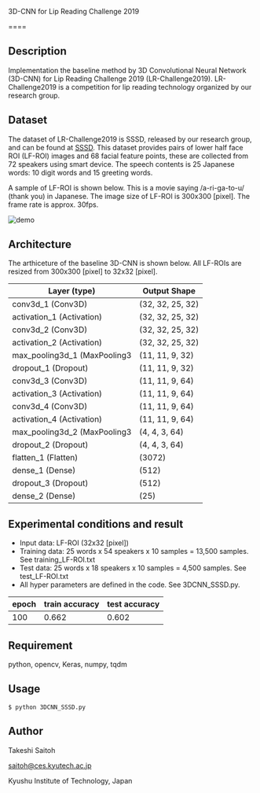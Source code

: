 3D-CNN for Lip Reading Challenge 2019

====

## Description

Implementation the baseline method by 3D Convolutional Neural Network (3D-CNN) for Lip Reading Challenge 2019 (LR-Challenge2019).
LR-Challenge2019 is a competition for lip reading technology organized by our research group.

## Dataset

The dataset of LR-Challenge2019 is SSSD, released by our research group, and can be found at [SSSD](http://www.slab.ces.kyutech.ac.jp/SSSD/index_en.html). This dataset provides pairs of lower half face ROI (LF-ROI) images and 68 facial feature points, these are collected from 72 speakers using smart device. The speech contents is 25 Japanese words: 10 digit words and 15 greeting words.

A sample of LF-ROI is shown below. This is a movie saying /a-ri-ga-to-u/ (thank you) in Japanese. The image size of LF-ROI is 300x300 [pixel]. The frame rate is approx. 30fps.

![demo](s010_011_007.gif)

## Architecture

The arthiceture of the baseline 3D-CNN is shown below. All LF-ROIs are resized from 300x300 [pixel] to 32x32 [pixel].

| Layer (type) | Output Shape |
----|----
|conv3d_1 (Conv3D)            | (32, 32, 25, 32) |
|activation_1 (Activation)    | (32, 32, 25, 32) |
|conv3d_2 (Conv3D)            | (32, 32, 25, 32) |
|activation_2 (Activation)    | (32, 32, 25, 32) |
|max_pooling3d_1 (MaxPooling3 | (11, 11, 9, 32)  |
|dropout_1 (Dropout)          | (11, 11, 9, 32)  |
|conv3d_3 (Conv3D)            | (11, 11, 9, 64)  |
|activation_3 (Activation)    | (11, 11, 9, 64)  |
|conv3d_4 (Conv3D)            | (11, 11, 9, 64)  |
|activation_4 (Activation)    | (11, 11, 9, 64)  |
|max_pooling3d_2 (MaxPooling3 | (4, 4, 3, 64)    |
|dropout_2 (Dropout)          | (4, 4, 3, 64)    |
|flatten_1 (Flatten)          | (3072)           |
|dense_1 (Dense)              | (512)            |
|dropout_3 (Dropout)          | (512)            |
|dense_2 (Dense)              | (25)             |

## Experimental conditions and result

- Input data: LF-ROI (32x32 [pixel])
- Training data: 25 words x 54 speakers x 10 samples = 13,500 samples. See training_LF-ROI.txt
- Test data: 25 words x 18 speakers x 10 samples = 4,500 samples. See test_LF-ROI.txt
- All hyper parameters are defined in the code. See 3DCNN_SSSD.py.

|epoch|train accuracy|test accuracy|
----|----|----
|100|0.662|0.602|

## Requirement

python, opencv, Keras, numpy, tqdm

## Usage
~~~
$ python 3DCNN_SSSD.py
~~~

## Author

Takeshi Saitoh

saitoh@ces.kyutech.ac.jp

Kyushu Institute of Technology, Japan
